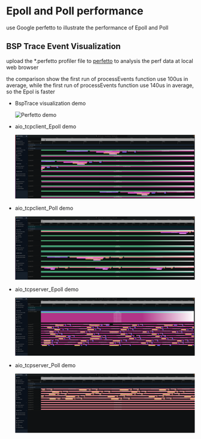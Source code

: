 # Epoll and Poll performance
use Google perfetto to illustrate the performance of Epoll and Poll


## BSP Trace Event Visualization

upload the *.perfetto profiler file to [perfetto](https://ui.perfetto.dev/) to analysis the perf data at local web browser

the comparison show the first run of processEvents function use 100us in average, while the first run of processEvents function use 140us in average, so the Epol is faster

- BspTrace visualization demo

  ![Perfetto demo](image/perfetto.PNG)
  
- aio_tcpclient_Epoll demo

  ![](image/aio_tcpclient_Epoll.png)
  
- aio_tcpclient_Poll demo

  ![](image/aio_tcpclient_Poll.png)
  
- aio_tcpserver_Epoll demo

  ![](image/aio_tcpserver_Epoll.png)
  
- aio_tcpserver_Poll demo

  ![](image/aio_tcpserver_Poll.png)

